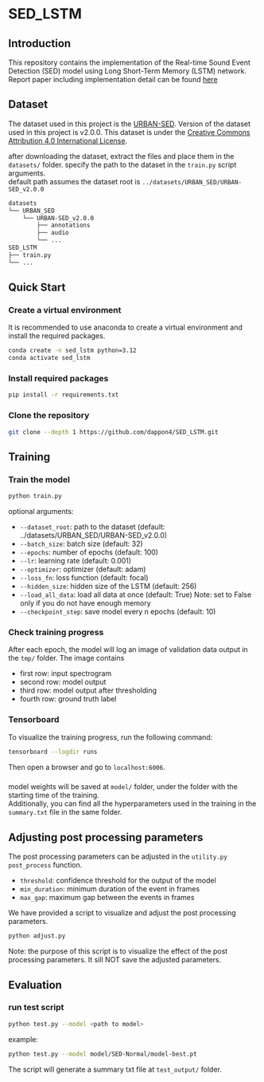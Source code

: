 # SED_LSTM
## Introduction
This repository contains the implementation of the Real-time Sound Event Detection (SED) model using Long Short-Term Memory (LSTM) network. Report paper including implementation detail can be found [here](https://drive.google.com/file/d/1WVPxN2Ke6a7la7eBLBT2sjYa1qIzYQkR/view?usp=sharing)

## Dataset
The dataset used in this project is the [URBAN-SED](https://urbansed.weebly.com/). Version of the dataset used in this project is v2.0.0. This dataset is under the [Creative Commons Attribution 4.0 International License](https://creativecommons.org/licenses/by/4.0/).

after downloading the dataset, extract the files and place them in the `datasets/` folder. specify the path to the dataset in the `train.py` script arguments.  
default path assumes the dataset root is `../datasets/URBAN_SED/URBAN-SED_v2.0.0`
```bash
datasets
└── URBAN_SED
    └── URBAN-SED_v2.0.0
        ├── annotations
        ├── audio
        └── ...
SED_LSTM
├── train.py
└── ...
```

## Quick Start
### Create a virtual environment
It is recommended to use anaconda to create a virtual environment and install the required packages.
```bash
conda create -n sed_lstm python=3.12
conda activate sed_lstm
```
### Install required packages
```bash
pip install -r requirements.txt
```

### Clone the repository
```bash
git clone --depth 1 https://github.com/dappon4/SED_LSTM.git
```

## Training
### Train the model
```bash
python train.py
```
optional arguments:
- `--dataset_root`: path to the dataset (default: ../datasets/URBAN_SED/URBAN-SED_v2.0.0)
- `--batch_size`: batch size (default: 32)
- `--epochs`: number of epochs (default: 100)
- `--lr`: learning rate (default: 0.001)
- `--optimizer`: optimizer (default: adam)
- `--loss_fn`: loss function (default: focal)
- `--hidden_size`: hidden size of the LSTM (default: 256)
- `--load_all_data`: load all data at once (default: True) Note: set to False only if you do not have enough memory
- `--checkpoint_step`: save model every n epochs (default: 10)

### Check training progress
After each epoch, the model will log an image of validation data output in the `tmp/` folder. The image contains
- first row: input spectrogram
- second row: model output
- third row: model output after thresholding
- fourth row: ground truth label

### Tensorboard
To visualize the training progress, run the following command:
```bash
tensorboard --logdir runs
```
Then open a browser and go to `localhost:6006`.

### 
model weights will be saved at `model/` folder, under the folder with the starting time of the training.  
Additionally, you can find all the hyperparameters used in the training in the `summary.txt` file in the same folder.

## Adjusting post processing parameters
The post processing parameters can be adjusted in the `utility.py` `post_process` function.
- `threshold`: confidence threshold for the output of the model
- `min_duration`: minimum duration of the event in frames
- `max_gap`: maximum gap between the events in frames

We have provided a script to visualize and adjust the post processing parameters.

```bash
python adjust.py
```
Note: the purpose of this script is to visualize the effect of the post processing parameters. It sill NOT save the adjusted parameters.

## Evaluation
### run test script
```bash
python test.py --model <path to model>
```
example:
```bash
python test.py --model model/SED-Normal/model-best.pt
```
The script will generate a summary txt file at `test_output/` folder.
